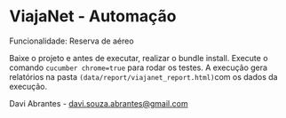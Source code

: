# ViajaNet - Automação

Funcionalidade: Reserva de aéreo

Baixe o projeto e antes de executar, realizar o bundle install.
Execute o comando ``` cucumber chrome=true ``` para rodar os testes.
A execução gera relatórios na pasta ```(data/report/viajanet_report.html)```com os dados da execução.

Davi Abrantes - davi.souza.abrantes@gmail.com
